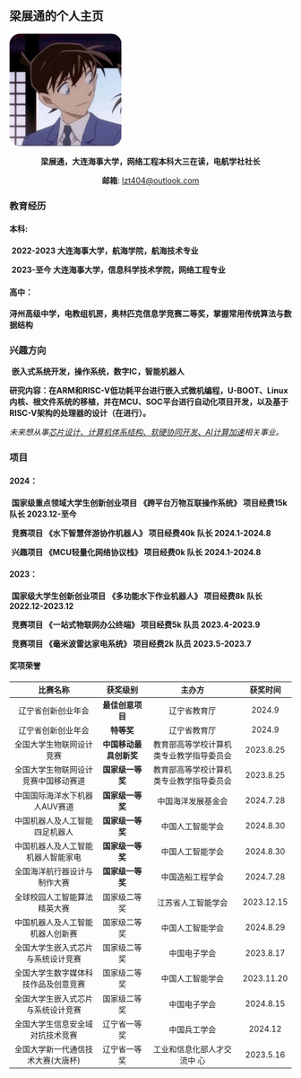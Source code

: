 ﻿## 梁展通的个人主页

<img src="./pic/touxiang.jpg" alt="头像" width="200" height="200">

<p style="text-align: center;">     <b>梁展通，大连海事大学，网络工程本科大三在读，电航学社社长</b> </p>

<div style="text-align: center;">
    <span> <b>邮箱</b>:</span>
    <a href='mailto:lzt404@outlook.com' target='_blank' class='url'>lzt404@outlook.com</a>
</div>

### 教育经历

#### 本科:

​	**2022-2023 大连海事大学，航海学院，航海技术专业**

​	**2023-至今  大连海事大学，信息科学技术学院，网络工程专业**

#### 高中：

​	**浔州高级中学，电教组机房，奥林匹克信息学竞赛二等奖，掌握常用传统算法与数据结构**

### 兴趣方向

​	**嵌入式系统开发，操作系统，数字IC，智能机器人**

​	**研究内容：在ARM和RISC-V低功耗平台进行嵌入式微机编程，U-BOOT、Linux内核、根文件系统的移植，并在MCU、SOC平台进行自动化项目开发，以及基于RISC-V架构的处理器的设计（在进行）。**

​	**未来想从事*<u>芯片设计、计算机体系结构、软硬协同开发、AI计算加速</u>*相关事业。**

### 项目

#### 	2024：

​		**国家级重点领域大学生创新创业项目** **《跨平台万物互联操作系统》   项目经费15k      队长 2023.12-至今**

​		**竞赛项目                                               《水下智慧伴游协作机器人》   项目经费40k      队长  2024.1-2024.8**      

​		**兴趣项目                                               《MCU轻量化网络协议栈》      项目经费0k        队长  2024.1-2024.8** 

#### 	2023：

​		**国家级大学生创新创业项目**                 **《多功能水下作业机器人》      项目经费8k        队长 2022.12-2023.12**

​		**竞赛项目                                                《一站式物联网办公终端》      项目经费5k        队员  2023.4-2023.9**

​		**竞赛项目                                                《毫米波雷达家电系统》          项目经费2k        队员  2023.5-2023.7**

#### 奖项荣誉

|               比赛名称               |        获奖级别        |                  主办方                  |  获奖时间  |
| :----------------------------------: | :--------------------: | :--------------------------------------: | :--------: |
|          辽宁省创新创业年会          |    **最佳创意项目**    |               辽宁省教育厅               |   2024.9   |
|          辽宁省创新创业年会          |       **特等奖**       |               辽宁省教育厅               |   2024.9   |
|       全国大学生物联网设计竞赛       | **中国移动最具创新奖** | 教育部高等学校计算机类专业教学指导委员会 | 2023.8.25  |
| 全国大学生物联网设计竞赛中国移动赛道 |    **国家级一等奖**    | 教育部高等学校计算机类专业教学指导委员会 | 2023.8.25  |
|    中国国际海洋水下机器人AUV赛道     |    **国家级一等奖**    |            中国海洋发展基金会            | 2024.7.28  |
|    中国机器人及人工智能四足机器人    |    **国家级一等奖**    |             中国人工智能学会             | 2024.8.30  |
|  中国机器人及人工智能机器人智能家电  |    **国家级一等奖**    |             中国人工智能学会             | 2024.8.30  |
|     全国海洋航行器设计与制作大赛     |    **国家级一等奖**    |             中国造船工程学会             | 2024.7.28  |
|     全球校园人工智能算法精英大赛     |      国家级二等奖      |            江苏省人工智能学会            | 2023.12.15 |
|   中国机器人及人工智能机器人创新赛   |      国家级二等奖      |             中国人工智能学会             | 2024.8.29  |
|  全国大学生嵌入式芯片与系统设计竞赛  |      国家级二等奖      |               中国电子学会               | 2023.8.17  |
| 全国大学生数字媒体科技作品及创意竞赛 |      国家级二等奖      |             中国人工智能学会             | 2023.11.20 |
|  全国大学生嵌入式芯片与系统设计竞赛  |      国家级二等奖      |               中国电子学会               | 2024.8.15  |
|   全国大学生信息安全域对抗技术竞赛   |      辽宁省一等奖      |               中国兵工学会               |  2024.12   |
|  全国大学新一代通信技术大赛(大唐杯)  |      辽宁省一等奖      |       工业和信息化部人才交流中 心        | 2023.5.16  |

